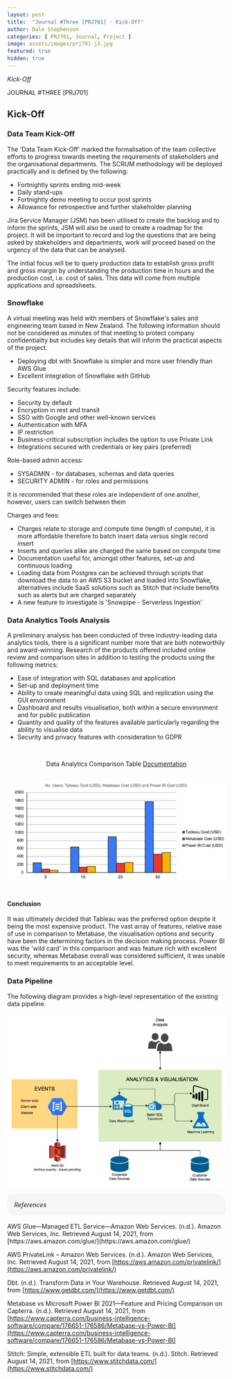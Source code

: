 ```yaml
---
layout: post
title:  "Journal #Three [PRJ701] - Kick-Off" 
author: Dale Stephenson
categories: [ PRJ701, Journal, Project ]
image: assets/images/prj701-j3.jpg
featured: true
hidden: true
---
```

<i>Kick-Off</i>

JOURNAL #THREE [PRJ701]

<h2>Kick-Off</h2>

<h3>Data Team Kick-Off</h3>
 
The 'Data Team Kick-Off' marked the formalisation of the team collective efforts to progress towards meeting the requirements of stakeholders and the organisational departments. The SCRUM methodology will be deployed practically and is defined by the following:
 
- Fortnightly sprints ending mid-week
- Daily stand-ups
- Fortnightly demo meeting to occur post sprints
- Allowance for retrospective and further stakeholder planning 
 
Jira Service Manager (JSM) has been utilised to create the backlog and to inform the sprints, JSM will also be used to create a roadmap for the project. It will be important to record and log the questions that are being asked by stakeholders and departments, work will proceed based on the urgency of the data that can be analysed.
 
The initial focus will be to query production data to establish gross profit and gross margin by understanding the production time in hours and the production cost, i.e. cost of sales. This data will come from multiple applications and spreadsheets.
 
<h3>Snowflake</h3>
 
A virtual meeting was held with members of Snowflake's sales and engineering team based in New Zealand. The following information should not be considered as minutes of that meeting to protect company confidentiality but includes key details that will inform the practical aspects of the project.
 
- Deploying dbt with Snowflake is simpler and more user friendly than AWS Glue 
- Excellent integration of Snowflake with GitHub

Security features include:

- Security by default
- Encryption in rest and transit
- SSO with Google and other well-known services 
- Authentication with MFA
- IP restriction 
- Business-critical subscription includes the option to use Private Link
- Integrations secured with credentials or key pairs (preferred)

Role-based admin access:

- SYSADMIN - for databases, schemas and data queries
- SECURITY ADMIN - for roles and permissions

It is recommended that these roles are independent of one another, however, users can switch between them

Charges and fees:

- Charges relate to storage and compute time (length of compute), it is more affordable therefore to batch insert data versus single record insert
- Inserts and queries alike are charged the same based on compute time 
- Documentation useful for, amongst other features, set-up and continuous loading
- Loading data from Postgres can be achieved through scripts that download the data to an AWS S3 bucket and loaded into Snowflake, alternatives include SaaS solutions such as Stitch that include benefits such as alerts but are charged separately 
- A new feature to investigate is 'Snowpipe - Serverless Ingestion'
 
<h3>Data Analytics Tools Analysis</h3>
 
A preliminary analysis has been conducted of three industry-leading data analytics tools, there is a significant number more that are both noteworthily and award-winning. Research of the products offered included online review and comparison sites in addition to testing the products using the following metrics:
 
- Ease of integration with SQL databases and application
- Set-up and deployment time
- Ability to create meaningful data using SQL and replication using the GUI environment 
- Dashboard and results visualisation, both within a secure environment and for public publication
- Quantity and quality of the features available particularly regarding the ability to visualise data   
- Security and privacy features with consideration to GDPR 
<br>
<center>
<object data="/assets/docs/prj-j3-1-DataAnalyticsComparison-Table.pdf" type="application/pdf" width="100%" height="625px">
  <p>Data Analytics Comparison Table <a href="/assets/docs/prj-j3-1-DataAnalyticsComparison-Table.pdf">Documentation</a></p>
</object>
</center><br>

<center><img src="/assets/images/prj-j3-2-DataAnalyticsComparison-Chart.png" alt="Data Analytics Comparison Chart"></center><br>
 
<h4>Conclusion</h4>

It was ultimately decided that Tableau was the preferred option despite it being the most expensive product. The vast array of features, relative ease of use in comparison to Metabase, the visualisation options and security have been the determining factors in the decision making process. Power BI was the 'wild card' in this comparison and was feature rich with excellent security, whereas Metabase overall was considered sufficient, it was unable to meet requirements to an acceptable level. 
 
<h3>Data Pipeline</h3>
 
The following diagram provides a high-level representation of the existing data pipeline.

<center><img src="/assets/images/prj-j3-3-DataPipeline.png" alt="High level Data Pipeline"></center><br>

<div style="background-color: #f6f6f6; padding: 1rem; border-radius: 10px 20px;"> 
    <i>References</i>
</div>
<br>
AWS Glue—Managed ETL Service—Amazon Web Services. (n.d.). Amazon Web Services, Inc. Retrieved August 14, 2021, from [https://aws.amazon.com/glue/](https://aws.amazon.com/glue/)

AWS PrivateLink – Amazon Web Services. (n.d.). Amazon Web Services, Inc. Retrieved August 14, 2021, from [https://aws.amazon.com/privatelink/](https://aws.amazon.com/privatelink/)

Dbt. (n.d.). Transform Data in Your Warehouse. Retrieved August 14, 2021, from [https://www.getdbt.com/](https://www.getdbt.com/)

Metabase vs Microsoft Power BI 2021—Feature and Pricing Comparison on Capterra. (n.d.). Retrieved August 14, 2021, from [https://www.capterra.com/business-intelligence-software/compare/176651-176586/Metabase-vs-Power-BI](https://www.capterra.com/business-intelligence-software/compare/176651-176586/Metabase-vs-Power-BI)

Stitch: Simple, extensible ETL built for data teams. (n.d.). Stitch. Retrieved August 14, 2021, from [https://www.stitchdata.com/](https://www.stitchdata.com/)
